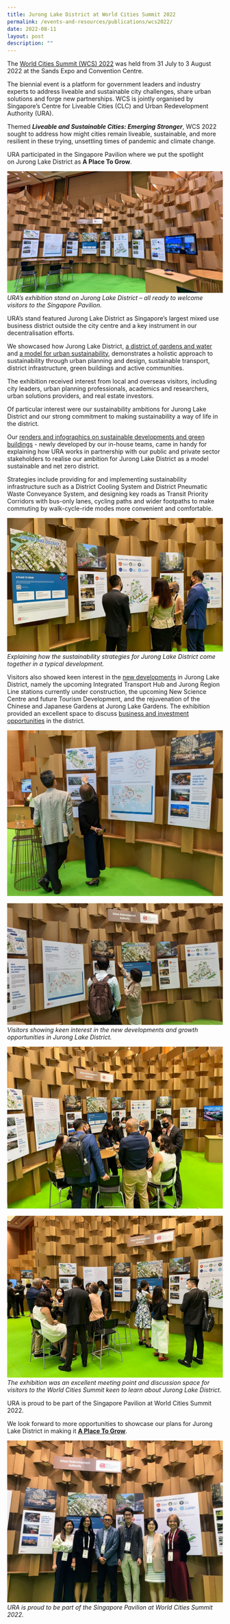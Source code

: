 ```yaml
---
title: Jurong Lake District at World Cities Summit 2022
permalink: /events-and-resources/publications/wcs2022/
date: 2022-08-11
layout: post
description: ""
---
```

The [World Cities Summit (WCS) 2022](https://www.worldcitiessummit.com.sg/) was held from 31 July to 3 August 2022 at the Sands Expo and Convention Centre.

The biennial event is a platform for government leaders and industry experts to address liveable and sustainable city challenges, share urban solutions and forge new partnerships. WCS is jointly organised by Singapore’s Centre for Liveable Cities (CLC) and Urban Redevelopment Authority (URA).

Themed **_Liveable and Sustainable Cities: Emerging Stronger_**, WCS 2022 sought to address how might cities remain liveable, sustainable, and more resilient in these trying, unsettling times of pandemic and climate change.

URA participated in the Singapore Pavilion where we put the spotlight on Jurong Lake District as **A Place To Grow**.

![](/images/image003%20(1).jpg)
*URA’s exhibition stand on Jurong Lake District – all ready to welcome visitors to the Singapore Pavilion.*

URA’s stand featured Jurong Lake District as Singapore’s largest mixed use business district outside the city centre and a key instrument in our decentralisation efforts. 

We showcased how Jurong Lake District, [ a district of gardens and water](https://www.jld.gov.sg/experience) and [a model for urban sustainability](https://www.jld.gov.sg/sustainability), demonstrates a holistic approach to sustainability through urban planning and design, sustainable transport, district infrastructure, green buildings and active communities.

The exhibition received interest from local and overseas visitors, including city leaders, urban planning professionals, academics and researchers, urban solutions providers, and real estate investors.

Of particular interest were our sustainability ambitions for Jurong Lake District and our strong commitment to making sustainability a way of life in the district. 

Our [renders and infographics on sustainable developments and green buildings](https://www.jld.gov.sg/sustainability) - newly developed by our in-house teams, came in handy for explaining how URA works in partnership with our public and private sector stakeholders to realise our ambition for Jurong Lake District as a model sustainable and net zero district. 

Strategies include providing for and implementing sustainability infrastructure such as a District Cooling System and District Pneumatic Waste Conveyance System, and designing key roads as Transit Priority Corridors with bus-only lanes, cycling paths and wider footpaths to make commuting by walk-cycle-ride modes more convenient and comfortable.

![](/images/image004%20(1).jpg)
*Explaining how the sustainability strategies for Jurong Lake District come together in a typical development.*

Visitors also showed keen interest in the [new developments](https://www.jld.gov.sg/opportunity/timeline) in Jurong Lake District, namely the upcoming Integrated Transport Hub and Jurong Region Line stations currently under construction, the upcoming New Science Centre and future Tourism Development, and the rejuvenation of the Chinese and Japanese Gardens at Jurong Lake Gardens. The exhibition provided an excellent space to discuss [business and investment opportunities](https://www.jld.gov.sg/opportunity/next-strategic-move) in the district.

![](/images/IMG-20220731-WA0015_copy.jpg)

![](/images/image007.jpg)
*Visitors showing keen interest in the new developments and growth opportunities in Jurong Lake District.*


![](/images/IMG-20220802-WA0012.jpg)

![](/images/image008%20(1).jpg)
*The exhibition was an excellent meeting point and discussion space for visitors to the World Cities Summit keen to learn about Jurong Lake District.*

URA is proud to be part of the Singapore Pavilion at World Cities Summit 2022.

We look forward to more opportunities to showcase our plans for Jurong Lake District in making it
**[A Place To Grow](https://www.jld.gov.sg/)**.

![](/images/IMG-20220801-WA0017.jpg)
*URA is proud to be part of the Singapore Pavilion at World Cities Summit 2022.*